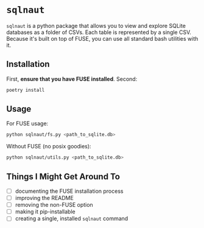 # `sqlnaut`

`sqlnaut` is a python package that allows you to view and explore SQLite databases as a folder of CSVs.
Each table is represented by a single CSV.
Because it's built on top of FUSE, you can use all standard bash utilities with it.

## Installation

First, **ensure that you have FUSE installed**.
Second:

```sh
poetry install
```

## Usage

For FUSE usage:

```sh
python sqlnaut/fs.py <path_to_sqlite.db>
```

Without FUSE (no posix goodies):

```sh
python sqlnaut/utils.py <path_to_sqlite.db>
```

## Things I Might Get Around To

- [ ] documenting the FUSE installation process
- [ ] improving the README
- [ ] removing the non-FUSE option
- [ ] making it pip-installable
- [ ] creating a single, installed `sqlnaut` command
